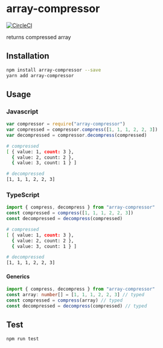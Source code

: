 # array-compressor

[![CircleCI](https://circleci.com/gh/kik4/array-compressor.svg?style=svg)](https://circleci.com/gh/kik4/array-compressor)

returns compressed array

## Installation

```sh
npm install array-compressor --save
yarn add array-compressor
```

## Usage

### Javascript

```javascript
var compressor = require("array-compressor")
var compressed = compressor.compress([1, 1, 1, 2, 2, 3])
var decompressed = compressor.decompress(compressed)
```

```sh
# compressed
[ { value: 1, count: 3 },
  { value: 2, count: 2 },
  { value: 3, count: 1 } ]

# decompressed
[1, 1, 1, 2, 2, 3]
```

### TypeScript

```typescript
import { compress, decompress } from "array-compressor"
const compressed = compress([1, 1, 1, 2, 2, 3])
const decompressed = decompress(compressed)
```

```sh
# compressed
[ { value: 1, count: 3 },
  { value: 2, count: 2 },
  { value: 3, count: 1 } ]

# decompressed
[1, 1, 1, 2, 2, 3]
```

#### Generics

```typescript
import { compress, decompress } from "array-compressor"
const array: number[] = [1, 1, 1, 2, 2, 3] // typed
const compressed = compress(array) // typed
const decompressed = decompress(compressed) // typed
```

## Test

```sh
npm run test
```
